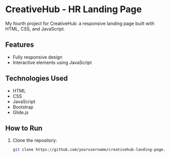 # CreativeHub - HR Landing Page

My fourth project for CreativeHub: a responsive landing page built with HTML, CSS, and JavaScript.

## Features

- Fully responsive design
- Interactive elements using JavaScript

## Technologies Used

- HTML
- CSS
- JavaScript
- Bootstrap
- Glide.js

## How to Run

1. Clone the repository:
   ```bash
   git clone https://github.com/yourusername/creativehub-landing-page.git
